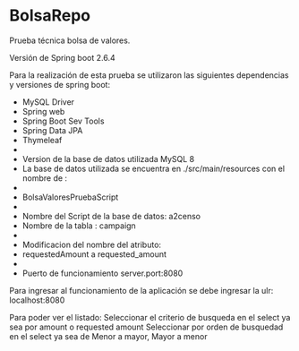 # BolsaRepo

Prueba técnica bolsa de valores.

Versión de Spring boot 2.6.4

Para la realización de esta prueba se utilizaron las siguientes dependencias y versiones de spring boot:

 * MySQL Driver
 * Spring web
 * Spring Boot Sev Tools
 * Spring Data JPA
 * Thymeleaf 
 * 
 * Version de la base de datos utilizada MySQL 8
 * La base de datos utilizada se encuentra en ./src/main/resources con el nombre de :
 * 
 * BolsaValoresPruebaScript
 * 
 * Nombre del Script de la base de datos: a2censo
 * Nombre de la tabla : campaign
 * 
 * Modificacion del nombre del atributo:
 * requestedAmount a requested_amount
 * 
 * Puerto de funcionamiento server.port:8080

Para ingresar al funcionamiento de la aplicación se debe ingresar la ulr: localhost:8080

Para poder ver el listado: 
Seleccionar el criterio de busqueda en el select ya sea por amount o requested amount
Seleccionar por orden de busquedad en el select ya sea de Menor a mayor, Mayor a menor

